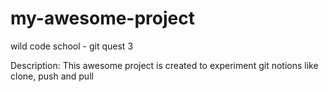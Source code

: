 # my-awesome-project
wild code school - git quest 3

Description: This awesome project is created to experiment git notions like clone, push and pull
